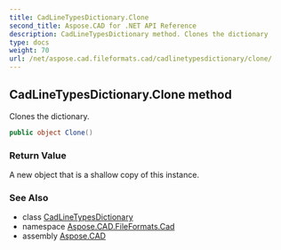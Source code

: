 ```yaml
---
title: CadLineTypesDictionary.Clone
second_title: Aspose.CAD for .NET API Reference
description: CadLineTypesDictionary method. Clones the dictionary
type: docs
weight: 70
url: /net/aspose.cad.fileformats.cad/cadlinetypesdictionary/clone/
---
```

## CadLineTypesDictionary.Clone method

Clones the dictionary.

```csharp
public object Clone()
```

### Return Value

A new object that is a shallow copy of this instance.

### See Also

* class [CadLineTypesDictionary](../)
* namespace [Aspose.CAD.FileFormats.Cad](../../cadlinetypesdictionary/)
* assembly [Aspose.CAD](../../../)


